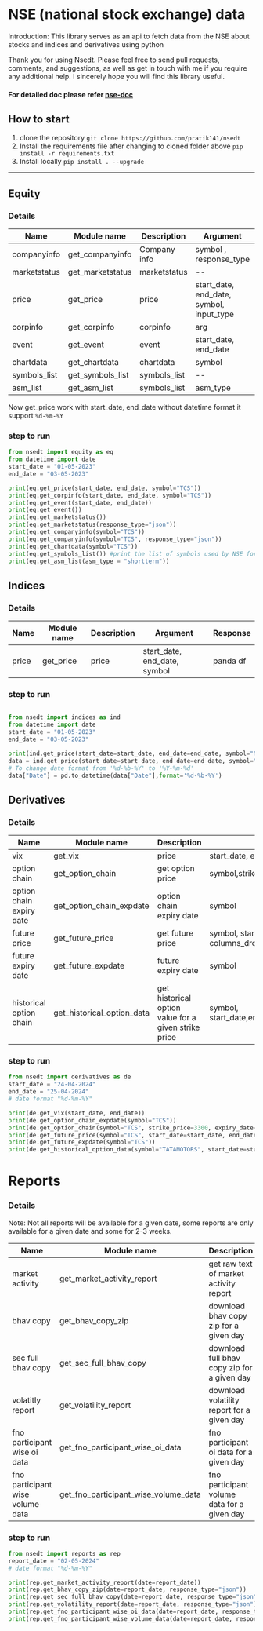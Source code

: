 # NSE (national stock exchange) data

Introduction:
This library serves as an api to fetch data from the NSE about stocks and indices and derivatives using python

Thank you for using Nsedt. Please feel free to send pull requests, comments, and suggestions, as well as get in touch with me if you require any additional help. I sincerely hope you will find this library useful.

#### For detailed doc please refer [nse-doc](https://pratikanand.co.in/nsedt/html)

## How to start

1. clone the repository
   `git clone https://github.com/pratik141/nsedt`
2. Install the requirements file after changing to cloned folder above
   `pip install -r requirements.txt`
3. Install locally
   `pip install . --upgrade`

---

## Equity

### Details

| Name         | Module name      | Description  | Argument                                 | Response       |
| ------------ | ---------------- | ------------ | ---------------------------------------- | -------------- |
| companyinfo  | get_companyinfo  | Company info | symbol , response_type                   | json, panda df |
| marketstatus | get_marketstatus | marketstatus | --                                       | panda_df       |
| price        | get_price        | price        | start_date, end_date, symbol, input_type | json, panda df |
| corpinfo     | get_corpinfo     | corpinfo     | arg                                      |                |
| event        | get_event        | event        | start_date, end_date                     | panda df       |
| chartdata    | get_chartdata    | chartdata    | symbol                                   | panda df       |
| symbols_list | get_symbols_list | symbols_list | --                                       | json           |
| asm_list     | get_asm_list     | symbols_list | asm_type                                 | json           |

Now get_price work with start_date, end_date without datetime format it support `%d-%m-%Y`

### step to run

```py
from nsedt import equity as eq
from datetime import date
start_date = "01-05-2023"
end_date = "03-05-2023"

print(eq.get_price(start_date, end_date, symbol="TCS"))
print(eq.get_corpinfo(start_date, end_date, symbol="TCS"))
print(eq.get_event(start_date, end_date))
print(eq.get_event())
print(eq.get_marketstatus())
print(eq.get_marketstatus(response_type="json"))
print(eq.get_companyinfo(symbol="TCS"))
print(eq.get_companyinfo(symbol="TCS", response_type="json"))
print(eq.get_chartdata(symbol="TCS"))
print(eq.get_symbols_list()) #print the list of symbols used by NSE for equities
print(eq.get_asm_list(asm_type = "shortterm"))
```

## Indices

### Details

| Name  | Module name | Description | Argument                     | Response |
| ----- | ----------- | ----------- | ---------------------------- | -------- |
| price | get_price   | price       | start_date, end_date, symbol | panda df |

### step to run

```py

from nsedt import indices as ind
from datetime import date
start_date = "01-05-2023"
end_date = "03-05-2023"

print(ind.get_price(start_date=start_date, end_date=end_date, symbol="NIFTY 50"))
data = ind.get_price(start_date=start_date, end_date=end_date, symbol="NIFTY")
# To change date format from '%d-%b-%Y' to '%Y-%m-%d'
data["Date"] = pd.to_datetime(data["Date"],format='%d-%b-%Y')
```

## Derivatives

### Details

| Name                     | Module name                | Description                                          | Argument                                                                  | Response        |
| ------------------------ | -------------------------- | ---------------------------------------------------- | ------------------------------------------------------------------------- | --------------- |
| vix                      | get_vix                    | price                                                | start_date, end_date,columns_drop_list                                    | panda df        |
| option chain             | get_option_chain           | get option price                                     | symbol,strikePrice,expiryDate                                             | panda df        |
| option chain expiry date | get_option_chain_expdate   | option chain expiry date                             | symbol                                                                    | json            |
| future price             | get_future_price           | get future price                                     | symbol, start_date, end_date, expiryDate,response_type, columns_drop_list | panda df        |
| future expiry date       | get_future_expdate         | future expiry date                                   | symbol                                                                    | json            |
| historical option chain  | get_historical_option_data | get historical option value for a given strike price | symbol, start_date,end_date,option_type,strike_price,year,expiry_date     | json, pandas df |

### step to run

```py
from nsedt import derivatives as de
start_date = "24-04-2024"
end_date = "25-04-2024"
# date format "%d-%m-%Y"

print(de.get_vix(start_date, end_date))
print(de.get_option_chain_expdate(symbol="TCS"))
print(de.get_option_chain(symbol="TCS", strike_price=3300, expiry_date=report_date))
print(de.get_future_price(symbol="TCS", start_date=start_date, end_date=end_date))
print(de.get_future_expdate(symbol="TCS"))
print(de.get_historical_option_data(symbol="TATAMOTORS", start_date=start_date, end_date=end_date, option_type="CE", strike_price="1020", year="2024", expiry_date="30-May-2024"))
```

# Reports

### Details

Note: Not all reports will be available for a given date, some reports are only available for a given date
and some for 2-3 weeks.

| Name                             | Module name                          | Description                                 | Argument            | Response          |
| -------------------------------- | ------------------------------------ | ------------------------------------------- | ------------------- | ----------------- |
| market activity                  | get_market_activity_report           | get raw text of market activity report      | date                | string            |
| bhav copy                        | get_bhav_copy_zip                    | download bhav copy zip for a given day      | date, response_type | json or pandas df |
| sec full bhav copy               | get_sec_full_bhav_copy               | download full bhav copy zip for a given day | date, response_type | json or pandas df |
| volatitly report                 | get_volatility_report                | download volatility report for a given day  | date, response_type | json or pandas df |
| fno participant wise oi data     | get_fno_participant_wise_oi_data     | fno participant oi data for a given day     | date, response_type | json or pandas df |
| fno participant wise volume data | get_fno_participant_wise_volume_data | fno participant volume data for a given day | date, response_type | json or pandas df |

### step to run

```py
from nsedt import reports as rep
report_date = "02-05-2024"
# date format "%d-%m-%Y"

print(rep.get_market_activity_report(date=report_date))
print(rep.get_bhav_copy_zip(date=report_date, response_type="json"))
print(rep.get_sec_full_bhav_copy(date=report_date, response_type="json"))
print(rep.get_volatility_report(date=report_date, response_type="json"))
print(rep.get_fno_participant_wise_oi_data(date=report_date, response_type="json"))
print(rep.get_fno_participant_wise_volume_data(date=report_date, response_type="json"))
```
